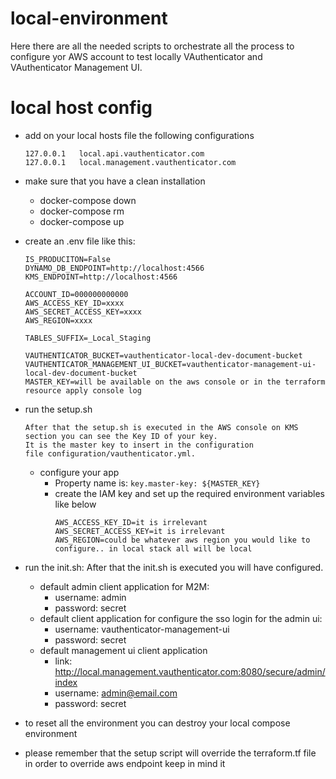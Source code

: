 # local-environment

Here there are all the needed scripts to orchestrate all the process to configure yor AWS account to test locally VAuthenticator and VAuthenticator Management UI.


# local host config

- add on your local hosts file the following configurations

    ```
    127.0.0.1   local.api.vauthenticator.com
    127.0.0.1   local.management.vauthenticator.com
    ```
- make sure that you have a clean installation 
  - docker-compose down  
  - docker-compose rm  
  - docker-compose up
- create an .env file like this:
  ````
  IS_PRODUCITON=False
  DYNAMO_DB_ENDPOINT=http://localhost:4566
  KMS_ENDPOINT=http://localhost:4566
  
  ACCOUNT_ID=000000000000
  AWS_ACCESS_KEY_ID=xxxx
  AWS_SECRET_ACCESS_KEY=xxxx
  AWS_REGION=xxxx
  
  TABLES_SUFFIX=_Local_Staging
  
  VAUTHENTICATOR_BUCKET=vauthenticator-local-dev-document-bucket
  VAUTHENTICATOR_MANAGEMENT_UI_BUCKET=vauthenticator-management-ui-local-dev-document-bucket
  MASTER_KEY=will be available on the aws console or in the terraform resource apply console log 
  ````
- run the setup.sh
  ```
  After that the setup.sh is executed in the AWS console on KMS section you can see the Key ID of your key. 
  It is the master key to insert in the configuration
  file configuration/vauthenticator.yml.
  ```
  
  - configure your app
    - Property name is: `key.master-key: ${MASTER_KEY}`
    - create the IAM key and set up the required environment variables like below
      ```
      AWS_ACCESS_KEY_ID=it is irrelevant
      AWS_SECRET_ACCESS_KEY=it is irrelevant
      AWS_REGION=could be whatever aws region you would like to configure.. in local stack all will be local
      ```
  
- run the init.sh: After that the init.sh is executed you will have configured.
  - default admin client application for M2M:
      - username: admin
      - password: secret 
  - default client application for configure the sso login for the admin ui:
      - username: vauthenticator-management-ui
      - password: secret 
  - default management ui client application 
    - link:  http://local.management.vauthenticator.com:8080/secure/admin/index
    - username: admin@email.com
    - password: secret


- to reset all the environment you can destroy your local compose environment
- please remember that the setup script will override the terraform.tf file in order to override aws endpoint keep in mind it